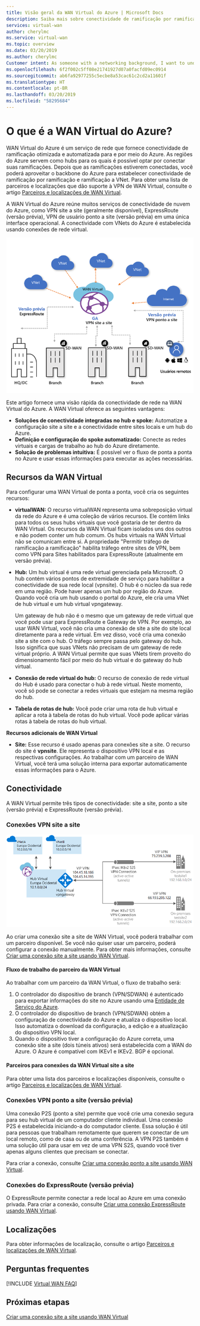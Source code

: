 ```yaml
---
title: Visão geral da WAN Virtual do Azure | Microsoft Docs
description: Saiba mais sobre conectividade de ramificação por ramificação escalonável automatizada de WAN Virtual, regiões disponíveis e parceiros.
services: virtual-wan
author: cherylmc
ms.service: virtual-wan
ms.topic: overview
ms.date: 03/20/2019
ms.author: cherylmc
Customer intent: As someone with a networking background, I want to understand what Virtual WAN is and if it is the right choice for my Azure network.
ms.openlocfilehash: 6f2f002c5ff08e21741927d07a0facfd09ec0914
ms.sourcegitcommit: ab6fa92977255c5ecbe8a53cac61c2cd2a11601f
ms.translationtype: HT
ms.contentlocale: pt-BR
ms.lasthandoff: 03/20/2019
ms.locfileid: "58295684"
---
```

# <a name="what-is-azure-virtual-wan"></a>O que é a WAN Virtual do Azure?

WAN Virtual do Azure é um serviço de rede que fornece conectividade de ramificação otimizada e automatizada para e por meio do Azure. As regiões do Azure servem como hubs para os quais é possível optar por conectar suas ramificações. Depois que as ramificações estiverem conectadas, você poderá aproveitar o backbone do Azure para estabelecer conectividade de ramificação por ramificação e ramificação a VNet. Para obter uma lista de parceiros e localizações que dão suporte à VPN de WAN Virtual, consulte o artigo [Parceiros e localizações de WAN Virtual](virtual-wan-locations-partners.md).

A WAN Virtual do Azure reúne muitos serviços de conectividade de nuvem do Azure, como VPN site a site (geralmente disponível), ExpressRoute (versão prévia), VPN de usuário ponto a site (versão prévia) em uma única interface operacional. A conectividade com VNets do Azure é estabelecida usando conexões de rede virtual.

![Diagrama de WAN virtual](./media/virtual-wan-about/vwangraphic.png)

Este artigo fornece uma visão rápida da conectividade de rede na WAN Virtual do Azure. A WAN Virtual oferece as seguintes vantagens:

* **Soluções de conectividade integradas no hub e spoke:** Automatize a configuração site a site e a conectividade entre sites locais e um hub do Azure.
* **Definição e configuração do spoke automatizado:** Conecte as redes virtuais e cargas de trabalho ao hub do Azure diretamente.
* **Solução de problemas intuitiva:** É possível ver o fluxo de ponta a ponta no Azure e usar essas informações para executar as ações necessárias.

## <a name="resources"></a>Recursos da WAN Virtual

Para configurar uma WAN Virtual de ponta a ponta, você cria os seguintes recursos:

* **virtualWAN:** O recurso virtualWAN representa uma sobreposição virtual da rede do Azure e é uma coleção de vários recursos. Ele contém links para todos os seus hubs virtuais que você gostaria de ter dentro da WAN Virtual. Os recursos da WAN Virtual ficam isolados uns dos outros e não podem conter um hub comum. Os hubs virtuais na WAN Virtual não se comunicam entre si. A propriedade "Permitir tráfego de ramificação a ramificação" habilita tráfego entre sites de VPN, bem como VPN para Sites habilitados para ExpressRoute (atualmente em versão prévia).

* **Hub:** Um hub virtual é uma rede virtual gerenciada pela Microsoft. O hub contém vários pontos de extremidade de serviço para habilitar a conectividade de sua rede local (vpnsite). O hub é o núcleo da sua rede em uma região. Pode haver apenas um hub por região do Azure. Quando você cria um hub usando o portal do Azure, ele cria uma VNet de hub virtual e um hub virtual vpngateway.

  Um gateway de hub não é o mesmo que um gateway de rede virtual que você pode usar para ExpressRoute e Gateway de VPN. Por exemplo, ao usar WAN Virtual, você não cria uma conexão de site a site do site local diretamente para a rede virtual. Em vez disso, você cria uma conexão site a site com o hub. O tráfego sempre passa pelo gateway do hub. Isso significa que suas VNets não precisam de um gateway de rede virtual próprio. A WAN Virtual permite que suas VNets tirem proveito do dimensionamento fácil por meio do hub virtual e do gateway do hub virtual.

* **Conexão de rede virtual do hub:** O recurso de conexão de rede virtual do Hub é usado para conectar o hub à rede virtual. Neste momento, você só pode se conectar a redes virtuais que estejam na mesma região do hub.

* **Tabela de rotas de hub:**  Você pode criar uma rota de hub virtual e aplicar a rota à tabela de rotas do hub virtual. Você pode aplicar várias rotas à tabela de rotas do hub virtual.

**Recursos adicionais de WAN Virtual**

  * **Site:** Esse recurso é usado apenas para conexões site a site. O recurso do site é **vpnsite**. Ele representa o dispositivo VPN local e as respectivas configurações. Ao trabalhar com um parceiro de WAN Virtual, você terá uma solução interna para exportar automaticamente essas informações para o Azure.

## <a name="connectivity"></a>Conectividade

A WAN Virtual permite três tipos de conectividade: site a site, ponto a site (versão prévia) e ExpressRoute (versão prévia).

### <a name="s2s"></a>Conexões VPN site a site

![Diagrama de WAN virtual](./media/virtual-wan-about/virtualwan.png)

Ao criar uma conexão site a site de WAN Virtual, você poderá trabalhar com um parceiro disponível. Se você não quiser usar um parceiro, poderá configurar a conexão manualmente. Para obter mais informações, consulte [Criar uma conexão site a site usando WAN Virtual](virtual-wan-site-to-site-portal.md).

#### <a name="s2spartner"></a>Fluxo de trabalho do parceiro da WAN Virtual

Ao trabalhar com um parceiro da WAN Virtual, o fluxo de trabalho será:

1. O controlador do dispositivo de branch (VPN/SDWAN) é autenticado para exportar informações do site no Azure usando uma [Entidade de Serviço do Azure](../active-directory/develop/howto-create-service-principal-portal.md).
2. O controlador do dispositivo de branch (VPN/SDWAN) obtém a configuração de conectividade do Azure e atualiza o dispositivo local. Isso automatiza o download da configuração, a edição e a atualização do dispositivo VPN local.
3. Quando o dispositivo tiver a configuração do Azure correta, uma conexão site a site (dois túneis ativos) será estabelecida com a WAN do Azure. O Azure é compatível com IKEv1 e IKEv2. BGP é opcional.

#### <a name="partners"></a>Parceiros para conexões da WAN Virtual site a site

Para obter uma lista dos parceiros e localizações disponíveis, consulte o artigo [Parceiros e localizações de WAN Virtual](virtual-wan-locations-partners.md).

### <a name="p2s"></a>Conexões VPN ponto a site (versão prévia)

Uma conexão P2S (ponto a site) permite que você crie uma conexão segura para seu hub virtual de um computador cliente individual. Uma conexão P2S é estabelecida iniciando-a do computador cliente. Essa solução é útil para pessoas que trabalham remotamente que querem se conectar de um local remoto, como de casa ou de uma conferência. A VPN P2S também é uma solução útil para usar em vez de uma VPN S2S, quando você tiver apenas alguns clientes que precisam se conectar.

Para criar a conexão, consulte [Criar uma conexão ponto a site usando WAN Virtual](virtual-wan-point-to-site-portal.md).

### <a name="er"></a>Conexões do ExpressRoute (versão prévia)

O ExpressRoute permite conectar a rede local ao Azure em uma conexão privada. Para criar a conexão, consulte [Criar uma conexão ExpressRoute usando WAN Virtual](virtual-wan-expressroute-portal.md).

## <a name="locations"></a>Localizações

Para obter informações de localização, consulte o artigo [Parceiros e localizações de WAN Virtual](virtual-wan-locations-partners.md).

## <a name="faq"></a>Perguntas frequentes

[!INCLUDE [Virtual WAN FAQ](../../includes/virtual-wan-faq-include.md)]

## <a name="next-steps"></a>Próximas etapas

[Criar uma conexão site a site usando WAN Virtual](virtual-wan-site-to-site-portal.md)
